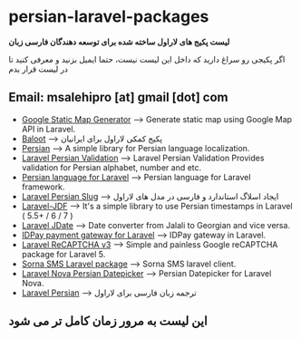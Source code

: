 # persian-laravel-packages
**لیست پکیج های لاراول ساخته شده برای توسعه دهندگان فارسی زبان**

اگر پکیجی رو سراغ دارید که داخل این لیست نیست، حتما ایمیل بزنید و معرفی کنید تا در لیست قرار بدم

Email: msalehipro [at] gmail [dot] com
---
* [Google Static Map Generator](https://github.com/mastani/laravel-google-static-map) --> Generate static map using Google Map API in Laravel.
* [Baloot](https://github.com/sanjabteam/baloot) --> پکیج کمکی لاراول برای ایرانیان
* [Persian](https://github.com/parsidev/Persian) --> A simple library for Persian language localization.
* [Laravel Persian Validation](https://github.com/sadegh19b/laravel-persian-validation) --> Laravel Persian Validation Provides validation for Persian alphabet, number and etc.
* [Persian language for Laravel](https://github.com/arashmehrani/laravel-persian-lang) --> Persian language for Laravel framework.
* [Laravel Persian Slug](https://github.com/pishran/laravel-persian-slug) --> ایجاد اسلاگ استاندارد و فارسی در مدل های لاراول
* [Laravel-JDF](https://github.com/hatamiarash7/Laravel-JDF) --> It's a simple library to use Persian timestamps in Laravel ( 5.5+ / 6 / 7 )
* [Laravel JDate](https://github.com/mastani/laravel-jdate) --> Date converter from Jalali to Georgian and vice versa.
* [IDPay payment gateway for Laravel](https://github.com/mastani/laravel-idpay) --> IDPay gateway in Laravel.
* [Laravel ReCAPTCHA v3](https://github.com/mastani/laravel-recaptcha) --> Simple and painless Google reCAPTCHA package for Laravel 5.
* [Sorna SMS Laravel package](https://github.com/mastani/laravel-sorna-sms) --> Sorna SMS laravel client.
* [Laravel Nova Persian Datepicker](https://github.com/mustafaaloko/nova-persian-datepicker) --> Persian Datepicker for Laravel Nova.
* [Laravel Persian](https://github.com/Abolfazl-Talebi/laravel6-persian-lang) --> ترجمه زبان فارسی برای لاراول

## این لیست به مرور زمان کامل تر می شود
